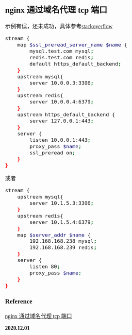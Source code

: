 <font size=4 face='楷体'>

## nginx 通过域名代理 tcp 端口

示例有误，还未成功，具体参考[stackoverflow](https://stackoverflow.com/questions/34741571/nginx-tcp-forwarding-based-on-hostname/40135151#40135151)

```bash
stream {
    map $ssl_preread_server_name $name {
        mysql.test.com mysql;
        redis.test.com redis;
        default https_default_backend;
    }
    upstream mysql{
        server 10.0.0.3:3306;
    }
    upstream redis{
        server 10.0.0.4:6379;
    }
    upstream https_default_backend {
        server 127.0.0.1:443;
    }
    server {
        listen 10.0.0.1:443;
        proxy_pass $name;
        ssl_preread on;
    }
}
```

或者

```bash
stream {
    upstream mysql{
        server 10.1.5.3:3306;
    }
    upstream redis{
        server 10.1.5.4:6379;
    }
    map $server_addr $name {
        192.168.168.238 mysql;
        192.168.168.239 redis;
    }
    server {
        listen 80;
        proxy_pass $name;
    }
}
```

### Reference

[nginx 通过域名代理 tcp 端口](https://www.it610.com/article/1281701766869565440.htm)

**2020.12.01**
